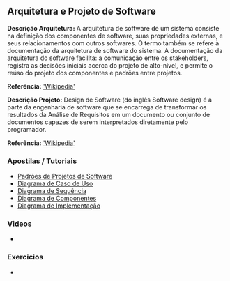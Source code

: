 ## Arquitetura e Projeto de Software
**Descrição Arquitetura:** A arquitetura de software de um sistema consiste na definição dos componentes de software, suas propriedades externas, e seus relacionamentos com outros softwares. O termo também se refere à documentação da arquitetura de software do sistema. A documentação da arquitetura do software facilita: a comunicação entre os stakeholders, registra as decisões iniciais acerca do projeto de alto-nível, e permite o reúso do projeto dos componentes e padrões entre projetos.
<br/>

**Referência:** ['Wikipedia'](http://pt.wikipedia.org/wiki/Arquitetura_de_software)

**Descrição Projeto:** Design de Software (do inglês Software design) é a parte da engenharia de software que se encarrega de transformar os resultados da Análise de Requisitos em um documento ou conjunto de documentos capazes de serem interpretados diretamente pelo programador.

**Referência:** ['Wikipedia'](http://pt.wikipedia.org/wiki/Projeto_de_software)

### Apostilas / Tutoriais

- [Padrões de Projetos de Software](http://pt.wikipedia.org/wiki/Padr%C3%A3o_de_projeto_de_software)
- [Diagrama de Caso de Uso](http://www.dsc.ufcg.edu.br/~sampaio/cursos/2007.1/Graduacao/SI-II/Uml/diagramas/usecases/usecases.htm)
- [Diagrama de Sequência](http://www.dsc.ufcg.edu.br/~jacques/cursos/map/html/uml/diagramas/interacao/sequencia.htm)
- [Diagrama de Componentes](http://msdn.microsoft.com/pt-br/library/dd409390.aspx)
- [Diagrama de Implementação](http://www-01.ibm.com/support/knowledgecenter/SS8PJ7_8.5.1/com.ibm.xtools.modeler.doc/topics/cdepd.html?lang=pt-br)

### Videos

- []()

### Exercicios

- []()
